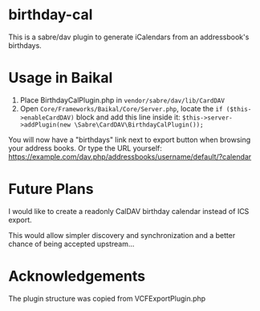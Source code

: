 # birthday-cal
This is a sabre/dav plugin to generate iCalendars from an addressbook's birthdays.

# Usage in Baikal
1. Place BirthdayCalPlugin.php in `vendor/sabre/dav/lib/CardDAV`
2. Open `Core/Frameworks/Baikal/Core/Server.php`, locate the `if ($this->enableCardDAV)` block and add this line inside it:
   `$this->server->addPlugin(new \Sabre\CardDAV\BirthdayCalPlugin());`

You will now have a "birthdays" link next to export button when browsing your address books. Or type the URL yourself: https://example.com/dav.php/addressbooks/username/default/?calendar

# Future Plans
I would like to create a readonly CalDAV birthday calendar instead of ICS export. 

This would allow simpler discovery and synchronization and a better chance of being accepted upstream...

# Acknowledgements
The plugin structure was copied from VCFExportPlugin.php
